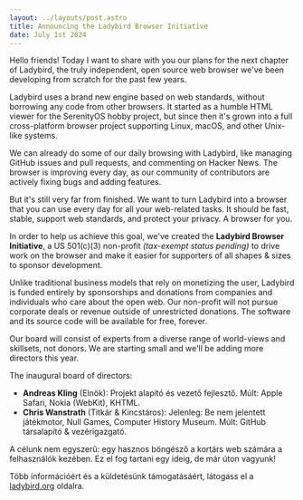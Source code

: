 ```yaml
---
layout: ../layouts/post.astro
title: Announcing the Ladybird Browser Initiative
date: July 1st 2024
---
```


Hello friends! Today I want to share with you our plans for the next chapter of Ladybird, the truly independent, open source web browser we've been developing from scratch for the past few years.

Ladybird uses a brand new engine based on web standards, without borrowing any code from other browsers. It started as a humble HTML viewer for the SerenityOS hobby project, but since then it's grown into a full cross-platform browser project supporting Linux, macOS, and other Unix-like systems.

We can already do some of our daily browsing with Ladybird, like managing GitHub issues and pull requests, and commenting on Hacker News. The browser is improving every day, as our community of contributors are actively fixing bugs and adding features.

But it's still very far from finished. We want to turn Ladybird into a browser that you can use every day for all your web-related tasks. It should be fast, stable, support web standards, and protect your privacy. A browser for you.

In order to help us achieve this goal, we've created the **Ladybird Browser Initiative**, a US 501(c)(3) non-profit _(tax-exempt status pending)_ to drive work on the browser and make it easier for supporters of all shapes & sizes to sponsor development.

Unlike traditional business models that rely on monetizing the user, Ladybird is funded entirely by sponsorships and donations from companies and individuals who care about the open web. Our non-profit will not pursue corporate deals or revenue outside of unrestricted donations. The software and its source code will be available for free, forever.

Our board will consist of experts from a diverse range of world-views and skillsets, not donors. We are starting small and we'll be adding more directors this year.

The inaugural board of directors:

- **Andreas Kling** (Elnök): Projekt alapító és vezető fejlesztő. Múlt: Apple Safari, Nokia (WebKit), KHTML.
- **Chris Wanstrath** (Titkár & Kincstáros): Jelenleg: Be nem jelentett játékmotor, Null Games, Computer History Museum. Múlt: GitHub társalapító & vezérigazgató.

A célunk nem egyszerű: egy hasznos böngésző a kortárs web számára a felhasználók kezében. Ez el fog tartani egy ideig, de már úton vagyunk!

Több információért és a küldetésünk támogatásáért, látogass el a [ladybird.org](https://ladybird.org/) oldalra.
  
